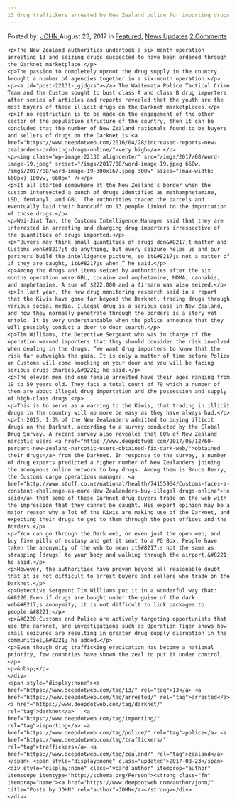 ```yaml
---
13 drug traffickers arrested by New Zealand police for importing drugs through Darknet
---
```

<article class="post-listing post-22131 post type-post status-publish format-standard has-post-thumbnail hentry  tag-1826 tag-darknet tag-importing tag-police tag-traffickers tag-zealand">
    <div class="post-inner">
        <span>Posted by: <a href="https://www.deepdotweb.com/author/john/" title="">JOHN </a></span>
    <span>August 23, 2017</span>
    <span>in <a href="https://www.deepdotweb.com/category/deepdot-news/" rel="category tag">Featured</a>, <a href="https://www.deepdotweb.com/category/news-updates/" rel="category tag">News Updates</a></span>
    <span><a href="https://www.deepdotweb.com/2017/08/23/13-drug-traffickers-arrested-new-zealand-police-importing-drugs-darknet/#comments">2 Comments</a></span>
    </p>
    <div class="clear"></div>
    
    <p>The New Zealand authorities undertook a six month operation arresting 13 and seizing drugs suspected to have been ordered through the Darknet marketplace.</p>
    <p>The passion to completely uproot the drug supply in the country brought a number of agencies together in a six-month operation.</p>
    <p><a id="post-22131-_gjdgxs"></a> The Waitemata Police Tactical Crime Team and the Custom sought to bust class A and class B drug importers after series of articles and reports revealed that the youth are the most buyers of these illicit drugs on the Darknet marketplaces.</p>
    <p>If no restriction is to be made on the engagement of the other sector of the population structure of the country, then it can be concluded that the number of New Zealand nationals found to be buyers and sellers of drugs on the Darknet is <a href="https://www.deepdotweb.com/2016/04/28/increased-reports-new-zealanders-ordering-drugs-online/">very high</a>.</p>
    <p><img class="wp-image-22136 aligncenter" src="/imgs/2017/08/word-image-19.jpeg" srcset="/imgs/2017/08/word-image-19.jpeg 660w, /imgs/2017/08/word-image-19-300x167.jpeg 300w" sizes="(max-width: 660px) 100vw, 660px" /></p>
    <p>It all started somewhere at the New Zealand’s border when the custom intersected a bunch of drugs identified as methamphetamine, LSD, fentanyl, and GBL. The authorities traced the parcels and eventually laid their handcuff on 13 people linked to the importation of those drugs.</p>
    <p>Wei-Jiat Tan, the Customs Intelligence Manager said that they are interested in arresting and charging drug importers irrespective of the quantities of drugs imported.</p>
    <p>“Buyers may think small quantities of drugs don&#8217;t matter and Customs won&#8217;t do anything, but every seizure helps us and our partners build the intelligence picture, so it&#8217;s not a matter of if they are caught, it&#8217;s when ” he said.</p>
    <p>Among the drugs and items seized by authorities after the six months operation were GBL, cocaine and amphetamine, MDMA, cannabis, and amphetamine. A sum of $222,000 and a firearm was also seized.</p>
    <p>In last year, the new drug monitoring research said in a report that the Kiwis have gone far beyond the Darknet, trading drugs through various social media. Illegal drug is a serious case in New Zealand, and how they normally penetrate through the borders is a story yet untold. It is very understandable when the police announce that they will possibly conduct a door to door search.</p>
    <p>Tim Williams, the Detective Sergeant who was in charge of the operation warned importers that they should consider the risk involved when dealing in the drugs. “We want drug importers to know that the risk far outweighs the gain. It is only a matter of time before Police or Customs will come knocking on your door and you will be facing serious drugs charges,&#8221; he said.</p>
    <p>The eleven men and one female arrested have their ages ranging from 19 to 59 years old. They face a total count of 79 which a number of them are about illegal drug importation and the possession and supply of high-class drugs.</p>
    <p>This is to serve as a warning to the Kiwis, that trading in illicit drugs in the country will no more be easy as they have always had.</p>
    <p>In 2015, 1.3% of the New Zealanders admitted to buying illicit drugs on the Darknet, according to a survey conducted by the Global Drug Survey. A recent survey also revealed that 60% of New Zealand narcotic users <a href="https://www.deepdotweb.com/2017/06/12/60-percent-new-zealand-narcotic-users-obtained-fix-dark-web/">obtained their drugs</a> from the Darknet. In response to the survey, a number of drug experts predicted a higher number of New Zealanders joining the anonymous online network to buy drugs. Among them is Bruce Berry, the Customs cargo operations manager. <a href="http://www.stuff.co.nz/national/health/74155964/Customs-faces-a-constant-challenge-as-more-New-Zealanders-buy-illegal-drugs-online">He said</a> that some of these Darknet drug buyers trade on the web with the impression that they cannot be caught. His expert opinion may be a major reason why a lot of the Kiwis are making use of the Darknet, and expecting their drugs to get to them through the post offices and the Borders.</p>
    <p>“You can go through the Dark web, or even just the open web, and buy five pills of ecstasy and get it sent to a PO Box. People have taken the anonymity of the web to mean it&#8217;s not the same as strapping [drugs] to your body and walking through the airport,&#8221; he said.</p>
    <p>However, the authorities have proven beyond all reasonable doubt that it is not difficult to arrest buyers and sellers who trade on the Darknet.</p>
    <p>Detective Sergeant Tim Williams put it in a wonderful way that: &#8220;Even if drugs are bought under the guise of the dark web&#8217;s anonymity, it is not difficult to link packages to people.&#8221;</p>
    <p>&#8220;Customs and Police are actively targeting opportunists that use the darknet, and investigations such as Operation Tiger shows how small seizures are resulting in greater drug supply disruption in the communities,&#8221; he added.</p>
    <p>Even though drug trafficking eradication has become a national priority, few countries have shown the zeal to put it under control.</p>
    <p>&nbsp;</p>
    </div>
    <span style="display:none"><a href="https://www.deepdotweb.com/tag/13/" rel="tag">13</a> <a href="https://www.deepdotweb.com/tag/arrested/" rel="tag">arrested</a> <a href="https://www.deepdotweb.com/tag/darknet/" rel="tag">darknet</a>   <a href="https://www.deepdotweb.com/tag/importing/" rel="tag">importing</a> <a href="https://www.deepdotweb.com/tag/police/" rel="tag">police</a> <a href="https://www.deepdotweb.com/tag/traffickers/" rel="tag">traffickers</a> <a href="https://www.deepdotweb.com/tag/zealand/" rel="tag">zealand</a></span> <span style="display:none" class="updated">2017-08-23</span>
    <div style="display:none" class="vcard author" itemprop="author" itemscope itemtype="http://schema.org/Person"><strong class="fn" itemprop="name"><a href="https://www.deepdotweb.com/author/john/" title="Posts by JOHN" rel="author">JOHN</a></strong></div>
    </div>
</article>

